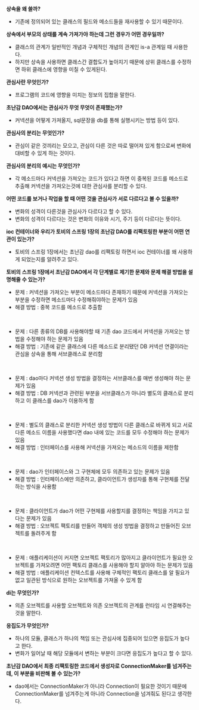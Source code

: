 **상속을 왜 쓸까?**
- 기존에 정의되어 있는 클래스의 필드와 메소드들을 재사용할 수 있기 때문이다.
  
**상속에서 부모의 상태를 계속 가져가야 하는데 그런 경우가 어떤 경우일까?**
- 클래스의 관계가 일반적인 개념과 구체적인 개념의 관계인 is-a 관계일 때 사용한다.
- 하지만 상속을 사용하면 클래스간 결합도가 높아지기 때문에 상위 클래스를 수정하면 하위 클래스에 영향을 미칠 수 있게된다.

**관심사란 무엇인가?**
- 프로그램의 코드에 영향을 미치는 정보의 집합을 말한다.

**초난감 DAO에서는 관심사가 무엇 무엇이 존재했는가?**
- 커넥션을 어떻게 가져올지, sql문장을 db를 통해 실행시키는 방법 등이 있다.

**관심사의 분리는 무엇인가?**
- 관심이 같은 것끼리는 모으고, 관심이 다른 것은 따로 떨어져 있게 함으로써 변화에 대비할 수 있게 하는 것이다.

**관심사의 분리의 예시는 무엇인가?**
- 각 메소드마다 커넥션을 가져오는 코드가 있다고 하면 이 중복된 코드를 메소드로 추출해 커넥션을 가져오는것에 대한 관심사를 분리할 수 있다.

**어떤 코드를 보거나 작업을 할 때 어떤 것을 관심사가 서로 다르다고 볼 수 있을까?**
- 변화의 성격이 다른것을 관심사가 다르다고 할 수 있다.
- 변화의 성격이 다르다는 것은 변화의 이유와 시기, 주기 등이 다르다는 뜻이다.

**ioc 컨테이너와 우리가 토비의 스프링 1장의 초난감 DAO를 리팩토링한 부분이 어떤 연관이 있는가?**
- 토비의 스프링 1장에서는 초난감 dao를 리팩토링 하면서 ioc 컨테이너를 왜 사용하게 되었는지를 알려주고 있다.

**토비의 스프링 1장에서 초난감 DAO에서 각 단계별로 제기한 문제와 문제 해결 방법을 설명해줄 수 있는가?**
- 문제 : 커넥션을 가져오는 부분이 메소드마다 존재하기 때문에 커넥션을 가져오는 부분을 수정하면 메소드마다 수정해줘야하는 문제가 있음
- 해결 방법 : 중복 코드를 메소드로 추출함
</br>

- 문제 : 다른 종류의 DB를 사용해야할 때 기존 dao 코드에서 커넥션을 가져오는 방법을 수정해야 하는 문제가 있음
- 해결 방법 : 기존에 같은 클래스에 다른 메소드로 분리됐던 DB 커넥션 연결이라는 관심을 상속을 통해 서브클래스로 분리함
<br/>

- 문제 : dao마다 커넥션 생성 방법을 결정하는 서브클래스를 매번 생성해야 하는 문제가 있음
- 해결 방법 : DB 커넥션과 관련된 부분을 서브클래스가 아니라 별도의 클래스로 분리하고 이 클래스를 dao가 이용하게 함
<br/>

- 문제 : 별도의 클래스로 분리한 커넥션 생성 방법이 다른 클래스로 바뀌게 되고 서로 다른 메소드 이름을 사용했다면 dao 내에 있는 코드를 모두 수정해야 하는 문제가 있음
- 해결 방법 : 인터페이스를 사용해 커넥션을 가져오는 메소드의 이름을 제한함
<br/>

- 문제 : dao가 인터페이스와 그 구현체에 모두 의존하고 있는 문제가 있음
- 해결 방법 : 인터페이스에만 의존하고, 클라이언트가 생성자를 통해 구현체를 전달하는 방식을 사용함
<br/>

- 문제 : 클라이언트가 dao가 어떤 구현체를 사용할지를 결정하는 책임을 가지고 있다는 문제가 있음
- 해결 방법 : 오브젝트 팩토리를 만들어 객체의 생성 방법을 결정하고 만들어진 오브젝트를 돌려주게 함
<br/>

- 문제 : 애플리케이션이 커지면 오브젝트 팩토리가 많아지고 클라이언트가 필요한 오브젝트를 가져오려면 어떤 팩토리 클래스를 사용해야 할지 알아야 하는 문제가 있음
- 해결 방법 : 애플리케이션 컨텍스트를 사용해 구체적인 팩토리 클래스를 알 필요가 없고 일관된 방식으로 원하는 오브젝트를 가져올 수 있게 함


**di는 무엇인가?**
- 의존 오브젝트를 사용할 오브젝트와 의존 오브젝트의 관계를 런타임 시 연결해주는 것을 말한다.


**응집도가 무엇인가?**
- 하나의 모듈, 클래스가 하나의 책임 또는 관심사에 집중되어 있으면 응집도가 높다고 한다.
- 변화가 일어날 때 해당 모듈에서 변하는 부분이 크다면 응집도가 높다고 할 수 있다.


**초난감 DAO에서 최종 리팩토링한 코드에서 생성자로 ConnectionMaker를 넘겨주는데, 이 부분을 비판해 볼 수 있는가?**
- dao에서는 ConnectionMaker가 아니라 Connection이 필요한 것이기 때문에 ConnectionMaker를 넘겨주는게 아니라 Connection을 넘겨줘도 된다고 생각한다.
